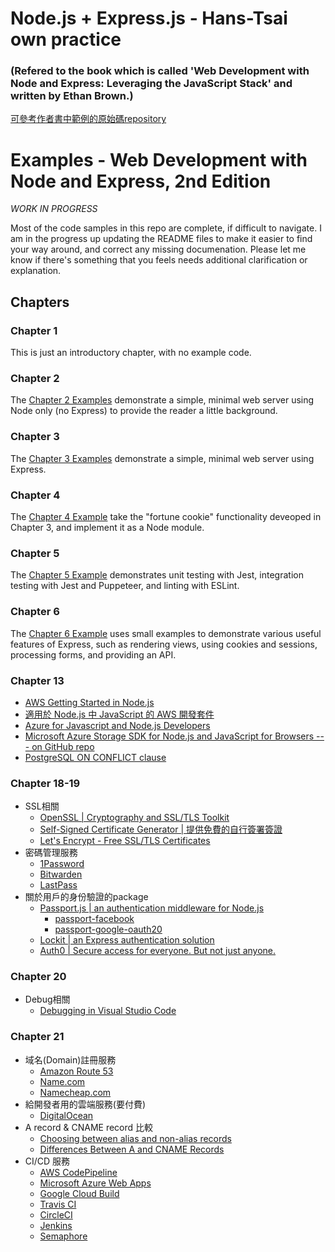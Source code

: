 # Node.js + Express.js - Hans-Tsai own practice 
### (Refered to the book which is called 'Web Development with Node and Express: Leveraging the JavaScript Stack' and written by Ethan Brown.)
[可參考作者書中範例的原始碼repository](<https://github.com/EthanRBrown/web-development-with-node-and-express-2e>)<br>

# Examples - Web Development with Node and Express, 2nd Edition

*WORK IN PROGRESS*

Most of the code samples in this repo are complete, if difficult to navigate.  I am in the progress up updating the README files to make it easier to find your way around, and correct any missing documenation.  Please let me know if there's something that you feels needs additional clarification or explanation.

## Chapters

### Chapter 1

This is just an introductory chapter, with no example code.

### Chapter 2

The [Chapter 2 Examples](ch02/README.md) demonstrate a simple, minimal web server using Node only (no Express) to provide the reader a little background.

### Chapter 3

The [Chapter 3 Examples](ch03/README.md) demonstrate a simple, minimal web server using Express.

### Chapter 4

The [Chapter 4 Example](ch04/README.md) take the "fortune cookie" functionality deveoped in Chapter 3, and implement it as a Node module.

### Chapter 5

The [Chapter 5 Example](ch05/README.md) demonstrates unit testing with Jest, integration testing with Jest and Puppeteer, and linting with ESLint.

### Chapter 6

The [Chapter 6 Example](ch06/README.md) uses small examples to demonstrate various useful features of Express, such as rendering views, using cookies and sessions, processing forms, and providing an API.


### Chapter 13
- [AWS Getting Started in Node.js](https://docs.aws.amazon.com/sdk-for-javascript/v2/developer-guide/getting-started-nodejs.html)<br>
- [適用於 Node.js 中 JavaScript 的 AWS 開發套件](https://aws.amazon.com/tw/sdk-for-node-js/)<br>
- [Azure for Javascript and Node.js Developers](https://docs.microsoft.com/zh-tw/azure/developer/javascript/)<br>
- [Microsoft Azure Storage SDK for Node.js and JavaScript for Browsers --- on GitHub repo](https://github.com/Azure/azure-storage-node)<br>
- [PostgreSQL ON CONFLICT clause](https://www.postgresql.org/docs/current/sql-insert.html#SQL-ON-CONFLICT)<br>

### Chapter 18-19
- SSL相關
  + [OpenSSL | Cryptography and SSL/TLS Toolkit](https://www.openssl.org)
  + [Self-Signed Certificate Generator | 提供免費的自行簽署簽證](https://www.selfsignedcertificate.com)
  + [Let's Encrypt - Free SSL/TLS Certificates](https://letsencrypt.org)
- 密碼管理服務
  + [1Password](https://1password.com/zh-tw/)
  + [Bitwarden](https://bitwarden.com/)
  + [LastPass](https://www.lastpass.com/)
- 關於用戶的身份驗證的package
  + [Passport.js | an authentication middleware for Node.js](http://www.passportjs.org/docs/)
    - [passport-facebook](https://www.npmjs.com/package/passport-facebook)
    - [passport-google-oauth20](https://www.npmjs.com/package/passport-google-oauth20)
  + [Lockit | an Express authentication solution](https://mircozeiss.com/lockit-an-express-authentication-solution)<br>
  + [Auth0 | Secure access for everyone. But not just anyone.](https://auth0.com/)<br>

### Chapter 20
- Debug相關
  + [Debugging in Visual Studio Code](https://code.visualstudio.com/docs/editor/debugging)

### Chapter 21
- 域名(Domain)註冊服務
  + [Amazon Route 53](https://aws.amazon.com/tw/route53/)
  + [Name.com](https://www.name.com/en)
  + [Namecheap.com](https://www.namecheap.com/)
- 給開發者用的雲端服務(要付費)
  + [DigitalOcean](https://www.digitalocean.com/)
- A record & CNAME record 比較
  + [Choosing between alias and non-alias records
](https://docs.aws.amazon.com/Route53/latest/DeveloperGuide/resource-record-sets-choosing-alias-non-alias.html) 
  + [Differences Between A and CNAME Records](https://support.dnsimple.com/articles/differences-a-cname-records/)
- CI/CD 服務
  + [AWS CodePipeline](https://docs.aws.amazon.com/codepipeline/latest/userguide/welcome.html)
  + [Microsoft Azure Web Apps](https://azure.microsoft.com/en-us/services/app-service/web/)
  + [Google Cloud Build](https://cloud.google.com/cloud-build)
  + [Travis CI](https://travis-ci.org/)
  + [CircleCI](https://circleci.com/)
  + [Jenkins](https://www.jenkins.io/)
  + [Semaphore](https://semaphoreci.com/)